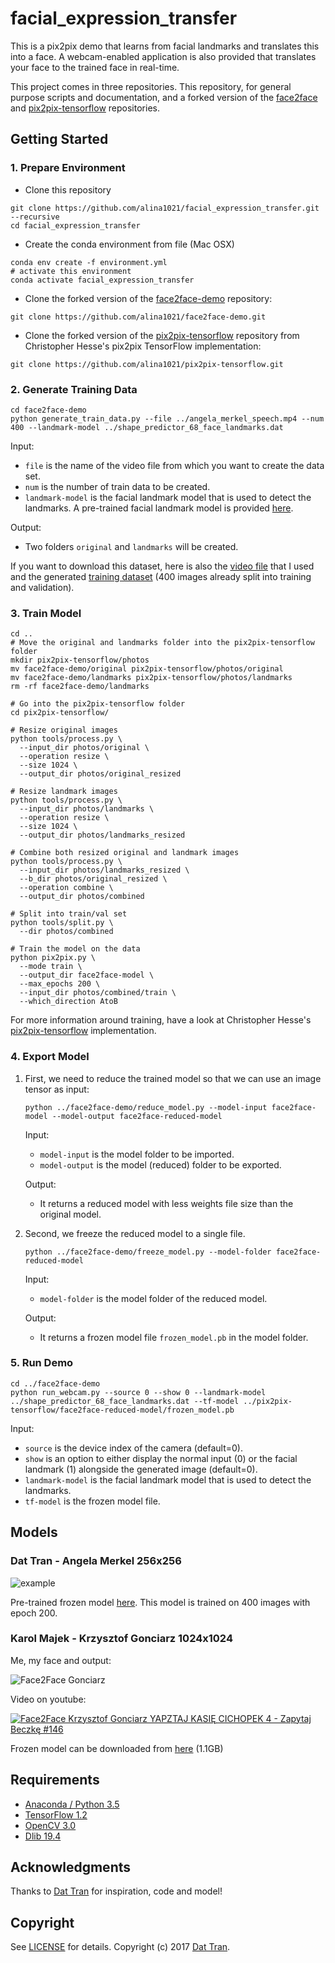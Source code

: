# facial_expression_transfer

This is a pix2pix demo that learns from facial landmarks and translates this into a face. A webcam-enabled application is also provided that translates your face to the trained face in real-time.

This project comes in three repositories. This repository, for general purpose scripts and documentation, and a forked version of the [face2face](https://github.com/datitran/face2face-demo) and [pix2pix-tensorflow](https://github.com/affinelayer/pix2pix-tensorflow)  repositories. 

## Getting Started

### 1. Prepare Environment

- Clone this repository
```
git clone https://github.com/alina1021/facial_expression_transfer.git --recursive
cd facial_expression_transfer
```

- Create the conda environment from file (Mac OSX)
```
conda env create -f environment.yml
# activate this environment
conda activate facial_expression_transfer
```
- Clone the forked version of the [face2face-demo](https://github.com/alina1021/face2face-demo.git) repository:
```
git clone https://github.com/alina1021/face2face-demo.git
```
- Clone the forked version of the [pix2pix-tensorflow](https://github.com/alina1021/pix2pix-tensorflow.git) repository from Christopher Hesse's pix2pix TensorFlow implementation:
```
git clone https://github.com/alina1021/pix2pix-tensorflow.git
```
### 2. Generate Training Data

```
cd face2face-demo
python generate_train_data.py --file ../angela_merkel_speech.mp4 --num 400 --landmark-model ../shape_predictor_68_face_landmarks.dat
```

Input:

- `file` is the name of the video file from which you want to create the data set.
- `num` is the number of train data to be created.
- `landmark-model` is the facial landmark model that is used to detect the landmarks. A pre-trained facial landmark model is provided [here](http://dlib.net/files/shape_predictor_68_face_landmarks.dat.bz2).

Output:

- Two folders `original` and `landmarks` will be created.

If you want to download this dataset, here is also the [video file](https://u7410512.dl.dropboxusercontent.com/u/7410512/face2face-demo/angela_merkel_speech.mp4) that I used and the generated [training dataset](https://u7410512.dl.dropboxusercontent.com/u/7410512/face2face-demo/dataset.zip) (400 images already split into training and validation).

### 3. Train Model

```
cd ..
# Move the original and landmarks folder into the pix2pix-tensorflow folder
mkdir pix2pix-tensorflow/photos
mv face2face-demo/original pix2pix-tensorflow/photos/original
mv face2face-demo/landmarks pix2pix-tensorflow/photos/landmarks
rm -rf face2face-demo/landmarks

# Go into the pix2pix-tensorflow folder
cd pix2pix-tensorflow/

# Resize original images
python tools/process.py \
  --input_dir photos/original \
  --operation resize \
  --size 1024 \
  --output_dir photos/original_resized

# Resize landmark images
python tools/process.py \
  --input_dir photos/landmarks \
  --operation resize \
  --size 1024 \
  --output_dir photos/landmarks_resized

# Combine both resized original and landmark images
python tools/process.py \
  --input_dir photos/landmarks_resized \
  --b_dir photos/original_resized \
  --operation combine \
  --output_dir photos/combined

# Split into train/val set
python tools/split.py \
  --dir photos/combined

# Train the model on the data
python pix2pix.py \
  --mode train \
  --output_dir face2face-model \
  --max_epochs 200 \
  --input_dir photos/combined/train \
  --which_direction AtoB
```

For more information around training, have a look at Christopher Hesse's [pix2pix-tensorflow](https://github.com/affinelayer/pix2pix-tensorflow) implementation.

### 4. Export Model

1. First, we need to reduce the trained model so that we can use an image tensor as input:
    ```
    python ../face2face-demo/reduce_model.py --model-input face2face-model --model-output face2face-reduced-model
    ```

    Input:

    - `model-input` is the model folder to be imported.
    - `model-output` is the model (reduced) folder to be exported.

    Output:

    - It returns a reduced model with less weights file size than the original model.

2. Second, we freeze the reduced model to a single file.
    ```
    python ../face2face-demo/freeze_model.py --model-folder face2face-reduced-model
    ```

    Input:

    - `model-folder` is the model folder of the reduced model.

    Output:

    - It returns a frozen model file `frozen_model.pb` in the model folder.

### 5. Run Demo

```
cd ../face2face-demo
python run_webcam.py --source 0 --show 0 --landmark-model ../shape_predictor_68_face_landmarks.dat --tf-model ../pix2pix-tensorflow/face2face-reduced-model/frozen_model.pb
```

Input:

- `source` is the device index of the camera (default=0).
- `show` is an option to either display the normal input (0) or the facial landmark (1) alongside the generated image (default=0).
- `landmark-model` is the facial landmark model that is used to detect the landmarks.
- `tf-model` is the frozen model file.



## Models

### Dat Tran - Angela Merkel 256x256

![example](example.gif)

Pre-trained frozen model [here](https://dl.dropboxusercontent.com/s/rzfaoeb3e2ta343/face2face_model_epoch_200.zip). This model is trained on 400 images with epoch 200.

### Karol Majek - Krzysztof Gonciarz 1024x1024

Me, my face and output:

![Face2Face Gonciarz](example-gonciarz.gif)


Video on youtube:

[![Face2Face Krzysztof Gonciarz YAPZTAJ KASIĘ CICHOPEK 4 - Zapytaj Beczkę #146](http://img.youtube.com/vi/v5VDJKCrP6A/0.jpg)](http://www.youtube.com/watch?v=v5VDJKCrP6A)

Frozen model can be downloaded from [here](https://goo.gl/8BgnXA) (1.1GB)

## Requirements
- [Anaconda / Python 3.5](https://www.continuum.io/downloads)
- [TensorFlow 1.2](https://www.tensorflow.org/)
- [OpenCV 3.0](http://opencv.org/)
- [Dlib 19.4](http://dlib.net/)

## Acknowledgments

Thanks to [Dat Tran](http://www.dat-tran.com/) for inspiration, code and model!

## Copyright

See [LICENSE](LICENSE) for details.
Copyright (c) 2017 [Dat Tran](http://www.dat-tran.com/).
